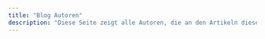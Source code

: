 ```yaml
---
title: "Blog Autoren"
description: "Diese Seite zeigt alle Autoren, die an den Artikeln dieser Webseite mitgewirkt haben."
---
```

